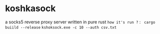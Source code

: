 # koshkasock
a socks5 reverse proxy server written in pure rust
`how it's run ?` :
```  cargo buiild --release ``` 
``` kshoksock.exe -c 10 --auth csv.txt ```
